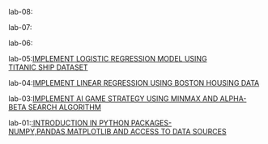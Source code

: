 lab-08:[](https://github.com/ramyakorutla/AIML/blob/main/lab_08.ipynb)

lab-07:[](https://github.com/ramyakorutla/AIML/blob/main/lab_07.ipynb)

lab-06:[](https://github.com/ramyakorutla/AIML/blob/main/lab_06.ipynb)


lab-05:[IMPLEMENT LOGISTIC REGRESSION MODEL USING TITANIC SHIP DATASET](https://github.com/ramyakorutla/AIML/blob/main/lab_05.ipynb)

lab-04:[IMPLEMENT LINEAR REGRESSION USING BOSTON HOUSING DATA](https://github.com/ramyakorutla/AIML/blob/main/lab04.ipynb)

lab-03:[IMPLEMENT AI GAME STRATEGY USING MINMAX AND ALPHA-BETA SEARCH ALGORITHM](https://github.com/ramyakorutla/AIML/blob/main/lab_03_pynb.ipynb)


lab-01:[:INTRODUCTION IN PYTHON PACKAGES-NUMPY,PANDAS,MATPLOTLIB AND ACCESS TO DATA SOURCES](https://github.com/ramyakorutla/AIML/blob/main/lab_01.ipynb)
